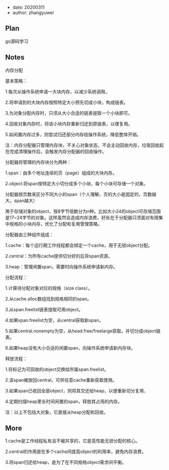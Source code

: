 - date: 20200311 
- author: zhangyuwei

## Plan
go源码学习
## Notes
内存分配

基本策略：

1.每次从操作系统申请一大块内存，以减少系统调用。

2.将申请到的大块内存按照特定大小预先切成小块，构成链表。

3.为对象分配内存时，只须从大小合适的链表提取一个小块即可。

4.回收对象内存时，将该小块内存重新归还到原链表，以便复用。

5.如闲置内存过多，则尝试归还部分内存给操作系统，降低整体开销。

注：内存分配器只管理内存块，不关心对象状态，不会主动回收内存，垃圾回收起在完成清理操作后，会触发内存分配器的回收操作。


分配器将管理的内存块分为两种：

1.span：由多个地址连续的页（page）组成的大块内存。

2.object:将span按特定大小切分成多个小块，每个小块可存储一个对象。

分配器按页数来区分不同大小的span（个人理解，页的大小是固定的，页数越大，span越大）

用于存储对象的object，按8字节倍数分为n种。比如大小24的object可存储范围是17~24字节的对象。这样虽然会造成内存浪费，好处在于分配器只须面对有限集中规格的小块内存，优化了分配和复用管理策略。


分配器由三种组件组成：

1.cache：每个运行期工作线程都会绑定一个cache，用于无锁object分配。

2.central：为所有cache提供切分好的后背span资源。

3.heap：管理闲置span，需要时向操作系统申请新内存。


分配流程：

1.计算待分配对象对应的规格（size class）。

2.从cache.alloc数组找到规格相同的span。

3.从span.freelist链表提取可用object。

4.如果span.freelist为空，从central获取新span。

5.如果central.nonempty为空，从head.free/freelarge获取，并切分成object链表。

6.如果heap没有大小合适的闲置span，向操作系统申请新内存块。


释放流程：

1.将标记为可回收的object交换给所属span.freelist。

2.该span被放回central，可供任意cache重新获取使用。

3.如果span已收回全部object，则将其交还给heap，以便重新切分复用、

4.定期扫描heap里长时间闲置的span，释放其占用的内存。

注：以上不包括大对象，它直接从heap分配和回收。

## More
1.cache是工作线程私有且不被共享的，它是高性能无锁分配的核心。

2.central的作用是在多个cache间提高object的利用率，避免内存浪费。

3.将span归还给heap，是为了在不同规格object需求间平衡。
